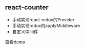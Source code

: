## react-counter
- 手动实现react-redux的Provider
- 手动实现redux的applyMiddleware
- 自定义中间件  

[查看demo](https://liuyuanquan.github.io/react-counter/build/index.html)
